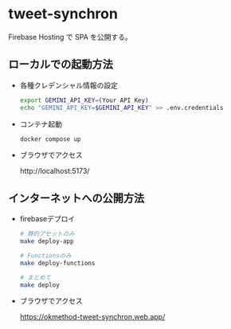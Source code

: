 # tweet-synchron

Firebase Hosting で SPA を公開する。

## ローカルでの起動方法

- 各種クレデンシャル情報の設定

  ```sh
  export GEMINI_API_KEY=(Your API Key)
  echo "GEMINI_API_KEY=$GEMINI_API_KEY" >> .env.credentials
  ```

- コンテナ起動

  ```sh
  docker compose up
  ```

- ブラウザでアクセス

  http://localhost:5173/

## インターネットへの公開方法

- firebaseデプロイ

  ```sh
  # 静的アセットのみ
  make deploy-app

  # Functionsのみ
  make deploy-functions

  # まとめて
  make deploy
  ```

- ブラウザでアクセス

  https://okmethod-tweet-synchron.web.app/
